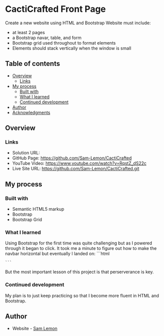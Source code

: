 # CactiCrafted Front Page

Create a new website using HTML and Bootstrap
Website must include:
  - at least 2 pages
  - a Bootstrap navar, table, and form
  - Bootstrap grid used throughout to format elements
  - Elements should stack vertically when the window is small

## Table of contents

- [Overview](#overview)
  - [Links](#links)
- [My process](#my-process)
  - [Built with](#built-with)
  - [What I learned](#what-i-learned)
  - [Continued development](#continued-development)
- [Author](#author)
- [Acknowledgments](#acknowledgments)



## Overview


### Links

  - Solution URL:  
  - GitHub Page: https://github.com/Sam-Lemon/CactiCrafted
  - YouTube Video: https://www.youtube.com/watch?v=RqstZ_dS22c
  - Live Site URL: https://github.com/Sam-Lemon/CactiCrafted.git


## My process


### Built with

  - Semantic HTML5 markup
  - Bootstrap
  - Bootstrap Grid


### What I learned

  Using Bootstrap for the first time was quite challenging but as I powered through it 
  began to click. It took me a minute to figure out how to make the navbar horizontal
  but eventually I landed on:
    ```html
          <nav class="navbar navbar-expand bg-success navbar-light">
              <div class="container-fluid d-flex flex-row-reverse">
    
    ```
  
  But the most important lesson of this project is that perserverance is key.

### Continued development

  My plan is to just keep practicing so that I become more fluent in HTML and Bootstrap.


## Author

- Website - [Sam Lemon](https://github.com/Sam-Lemon)


























 








